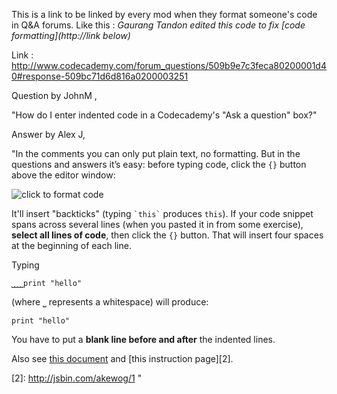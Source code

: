 This is a link to be linked by every mod when they format someone's code in Q&A forums. 
Like this : *Gaurang Tandon edited this code to fix [code formatting](http://link below)*

Link : http://www.codecademy.com/forum_questions/509b9e7c3feca80200001d40#response-509bc71d6d816a0200003251

Question by JohnM ,

"How do I enter indented code in a Codecademy's "Ask a question" box?"

Answer by Alex J,

"In the comments you can only put plain text, no formatting. But in the questions and answers it’s easy: before typing code, click the `{}` button above the editor window:  

![](http://i.imgur.com/YANKyJS.png "click to format code")

It'll insert "backticks" (typing `` `this` `` produces `this`). If your code snippet spans across several lines (when you pasted it in from some exercise), **select all lines of code**, then click the `{}` button. That will insert four spaces at the beginning of each line.

Typing 

`⎵⎵⎵⎵print "hello"`

(where ⎵ represents a whitespace) will produce:

    print "hello"

You have to put a **blank line before and after** the indented lines.

Also see [this document][1] and [this instruction page][2].

  [1]: http://www.codecademy.com/docs/forum_guidelines#markdown
  [2]: http://jsbin.com/akewog/1 "
